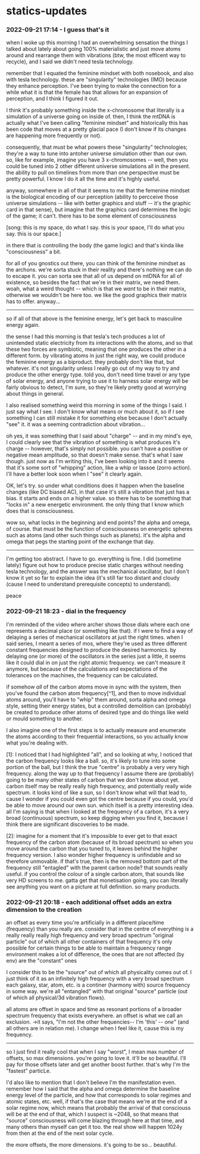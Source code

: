 # statics-updates

### 2022-09-21 17:14 - I guess that's it

when I woke up this morning I had an overwhelming sensation the things I talked about lately about going 100% materialistic and just move atoms around and rearrange them with vibrations (btw, the most efficent way to recycle), and I said we didn't need tesla technology.

remember that I equated the feminine mindset with both nosebook, and also with tesla technology. these are "singularity" technologies (IMO) because they enhance perception. I've been trying to make the connection for a while what it is that the female has that allows for an expansion of perception, and I think I figured it out.

I think it's probably something inside the x-chromosome that literally is a simulation of a universe going on inside of. then, I think the mtDNA is actually what I've been calling "feminine mindset" and historically this has been code that moves at a pretty glacial pace (I don't know if its changes are happening more frequently or not).

consequently, that must be what powers these "singularity" technologies; they're a way to tune into antoher universe simulation other than our own. so, like for example, imagine you have 3 x-chromosomes -- well, then you could be tuned into 2 other different universe simulations all in the present. the ability to pull on timelines from more than one perspective must be pretty powerful. I know I do it all the time and it's highly useful.

anyway, somewhere in all of that it seems to me that the femenine mindset is the biological encoding of our perception (ability to percceive those universe simulations -- like with better graphics and stuff -- it's the graphic card in that sense), but imagine that the graphics card determines the logic of the game; it can't. there has to be some element of consciousness

[song: this is my space, do what I say. this is your space, I'll do what you say. this is our space.]

in there that is controlling the body (the game logic) and that's kinda like "consciousness" a bit.

for all of you gnostics out there, you can think of the feminine mindset as the archons. we're sorta stuck in their reality and there's nothing we can do to escape it. you can sorta see that all of us depend on mtDNA for all of existence, so besides the fact that we're in their matrix, we need them. woah, what a weird thought -- which is that we *want* to be in their matrix, otherwise we wouldn't be here too. we like the good graphics their matrix has to offer. anyway...

---

so if all of that above is the feminine energy, let's get back to masculine energy again.

the sense I had this morning is that tesla's tech produces a lot of unintended static electricity from its interactions with the atoms, and so that these two forces are symbiotic, meaning that one produces the other in a different form. by vibrating atoms in just the right way, we could produce the feminine energy as a biproduct. they probably don't like that, but whatever. it's not singularity unless I really go out of my way to try and produce the other energy type. told you, don't need time travel or any type of solar energy, and anyone trying to use it to harness solar energy will be fairly obvious to detect, I'm sure, so they're likely pretty good at worrying about things in general.

I also realised something weird this morning in some of the things I said. I just say what I see. I don't know what means or much about it, so if I see something I can still mistake it for something else because I don't actually "see" it. it was a seeming contradiction about vibration...

oh yes, it was something that I said about "charge" -- and in my mind's eye, I could clearly see that the vibration of something is what produces it's charge -- however, that's simply not possible. you can't have a positive or negative mean amplitude, so that doesn't make sense. that's what I saw though. just now as I'm writing this, I've been looking into it and it seems that it's some sort of "whipping" action, like a whip or lassoe (zorro action). I'll have a better look soon when I "see" it clearly again.

OK, let's try. so under what conditions does it happen when the baseline changes (like DC biased AC), in that case it's still a vibration that just has a bias. it starts and ends on a higher value. so there has to be something that "locks in" a new energetic environment. the only thing that I know which does that is consciousness.

wow so, what locks in the beginning and end points? the alpha and omega, of course. that must be the function of consciousness on energetic spheres such as atoms (and other such things such as planets). it's the alpha and omega that pegs the starting point of the exchange that day.

---

I'm getting too abstract. I have to go. everything is fine. I did (sometime lately) figure out how to produce precise static charges without needing tesla technology, and the answer was the mechanical oscillator, but I don't know it yet so far to explain the idea (it's still far too distant and cloudy (cause I need to understand prerequisite concepts) to understand).

peace

### 2022-09-21 18:23 - dial in the frequency

I'm reminded of the video where archer shows those dials where each one represents a decimal place (or something like that). if I were to find a way of delaying a series of mechanical oscillators at just the right times. when I said series, I meant a series of mos, where they're used as three different constant frequencies designed to produce the desired harmonics. by delaying one (or more) of the oscillators in the series just a little, it seems like it could dial in on just the right atomic frequency. we can't measure it anymore, but because of the calculations and expectations of the tolerances on the machines, the frequency can be calculated.

if somehow *all* of the carbon atoms move in sync with the system, then you've found the carbon atom frequency[^1], and then to move individual atoms around, you'll have to "whip" them around, sorta alpha and omega style, setting their energy states, but a controlled demolition can (probably) be created to produce other atoms of desired type and do things like weld or mould something to another.

I also imagine one of the first steps is to actually measure and enumerate the atoms according to their frequential interactions, so you actually know what you're dealing with.

[1]: I noticed that I had highlighted "all", and so looking at why, I noticed that the carbon frequency looks like a ball. so, it's likely to tune into some portion of the ball, but I think the true "centre" is probably a very very high frequency. along the way up to that frequency I assume there are (probably) going to be many other states of carbon that we don't know about yet. carbon itself may be really really high frequency, and potentially really wide spectrum. it looks kind of like a sun, so I don't know what will that lead to, cause I wonder if you could even got the centre because if you could, you'd be able to move around our own sun. which itself is a pretty interesting idea. all I'm saying is that when I looked at the frequency of a carbon, it's a very broad (continuous) spectrum, so keep digging when you find it, because I think there are significant discoveries to be made.

[2]: imagine for a moment that it's impossible to ever get to that exact frequency of the carbon atom (because of its broad spectrum) so when you move around the carbon that you tuned to, it leaves behind the higher frequency version. I also wonder higher frequency is unfindable and so therefore unmovable. if that's true, then is the removed bottom part of the frequency still "entagled" with the parent carbon node? that sounds really useful. if you control the colour of a single carbon atom, that sounds like very HD screens to me. gatta get that monetisation going, you can literally see anything you want on a picture at full definition. so many products.

### 2022-09-21 20:18 - each additional offset adds an extra dimension to the creation

an offset as every time you're artificially in a different place/time (frequency) than you really are.
consider that in the centre of everything is a really really really high frequency and very broad spectrum "original particle"
out of which all other containers of that frequency
it's only possible for certain things to be able to maintain a frequency range
environment makes a lot of difference,
the ones that are not affected (by env) are the "constant" ones

I consider this to be the "source" out of which all physicality comes out of.
I just think of it as an infinitely high frequency with a very broad spectrum
each galaxy, star, atom, etc. is a continer (harmony with) source frequency in some way.
we're all "entangled" with that original "source" particle (out of which all physical/3d vibration flows).

all atoms are offset in space and time as resonant portions of a broader spectrum frequency that exists everywhere.
an offset is what we call an exclusion.
 ->it says, "I'm not the other frequencies--
I'm 'this' -- *one*"
(and all others are in relation me).
I change when I feel like it,
cause this is my frequency.

---

so I just find it really cool that when I say "worst", I mean max number of offsets, so max dimensions. you're going to love it. it'll be so beautiful. I'll pay for those offsets later and get another boost further. that's why I'm the "fastest" particLe.

I'd also like to mention that I don't believe I'm the manifestation even. remember how I said that the alpha and omega determine the baseline energy level of the particle, and how that corresponds to solar regimes and atomic states, etc. well, if that's the case that means we're at the end of a solar regime now, which means that probably the arrival of that consciouss will be at the end of that, which I suspect is ~2048, so that means that "source" consciousness will come blazing through here at that time, and many others than myself can get it too. the real show will happen 1024y from then at the end of the next solar cycle.

the more offsets,
the more dimensions.
it's going to be so...
beautiful.
